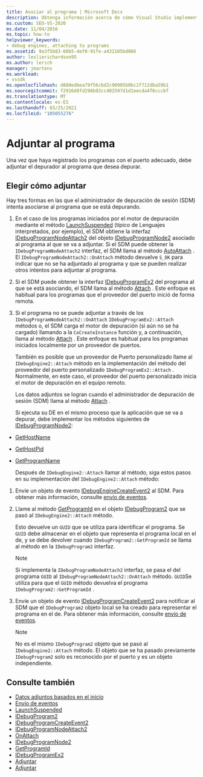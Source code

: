 ```yaml
---
title: Asociar al programa | Microsoft Docs
description: Obtenga información acerca de cómo Visual Studio implementa el depurador adjuntar a un programa una vez que el programa se ha registrado con el puerto adecuado.
ms.custom: SEO-VS-2020
ms.date: 11/04/2016
ms.topic: how-to
helpviewer_keywords:
- debug engines, attaching to programs
ms.assetid: 9a3f5b83-60b5-4ef0-91fe-a432105bd066
author: leslierichardson95
ms.author: lerich
manager: jmartens
ms.workload:
- vssdk
ms.openlocfilehash: d880edbea79f56cbd2c90905b0bc2f712dba59b1
ms.sourcegitcommit: f2916d8fd296b92cc402597d1d1eecda4f6cccbf
ms.translationtype: MT
ms.contentlocale: es-ES
ms.lasthandoff: 03/25/2021
ms.locfileid: "105055276"
---
```

# <a name="attach-to-the-program"></a>Adjuntar al programa
Una vez que haya registrado los programas con el puerto adecuado, debe adjuntar el depurador al programa que desea depurar.

## <a name="choose-how-to-attach"></a>Elegir cómo adjuntar
 Hay tres formas en las que el administrador de depuración de sesión (SDM) intenta asociarse al programa que se está depurando.

1. En el caso de los programas iniciados por el motor de depuración mediante el método [LaunchSuspended](../../extensibility/debugger/reference/idebugenginelaunch2-launchsuspended.md) (típico de Lenguajes interpretados, por ejemplo), el SDM obtiene la interfaz [IDebugProgramNodeAttach2](../../extensibility/debugger/reference/idebugprogramnodeattach2.md) del objeto [IDebugProgramNode2](../../extensibility/debugger/reference/idebugprogramnode2.md) asociado al programa al que se va a adjuntar. Si el SDM puede obtener la `IDebugProgramNodeAttach2` interfaz, el SDM llama al método [AutoAttach](../../extensibility/debugger/reference/idebugprogramnodeattach2-onattach.md) . El `IDebugProgramNodeAttach2::OnAttach` método devuelve `S_OK` para indicar que no se ha adjuntado al programa y que se pueden realizar otros intentos para adjuntar al programa.

2. Si el SDM puede obtener la interfaz [IDebugProgramEx2](../../extensibility/debugger/reference/idebugprogramex2.md) del programa al que se está asociando, el SDM llama al método [Attach](../../extensibility/debugger/reference/idebugprogramex2-attach.md) . Este enfoque es habitual para los programas que el proveedor del puerto inició de forma remota.

3. Si el programa no se puede adjuntar a través de los `IDebugProgramNodeAttach2::OnAttach` `IDebugProgramEx2::Attach` métodos o, el SDM carga el motor de depuración (si aún no se ha cargado) llamando a la `CoCreateInstance` función y, a continuación, llama al método [Attach](../../extensibility/debugger/reference/idebugengine2-attach.md) . Este enfoque es habitual para los programas iniciados localmente por un proveedor de puertos.

    También es posible que un proveedor de Puerto personalizado llame al `IDebugEngine2::Attach` método en la implementación del método del proveedor del puerto personalizado `IDebugProgramEx2::Attach` . Normalmente, en este caso, el proveedor del puerto personalizado inicia el motor de depuración en el equipo remoto.

   Los datos adjuntos se logran cuando el administrador de depuración de sesión (SDM) llama al método [Attach](../../extensibility/debugger/reference/idebugengine2-attach.md) .

   Si ejecuta su DE en el mismo proceso que la aplicación que se va a depurar, debe implementar los métodos siguientes de [IDebugProgramNode2](../../extensibility/debugger/reference/idebugprogramnode2.md):

- [GetHostName](../../extensibility/debugger/reference/idebugprogramnode2-gethostname.md)

- [GetHostPid](../../extensibility/debugger/reference/idebugprogramnode2-gethostpid.md)

- [GetProgramName](../../extensibility/debugger/reference/idebugprogramnode2-getprogramname.md)

  Después de `IDebugEngine2::Attach` llamar al método, siga estos pasos en su implementación del `IDebugEngine2::Attach` método:

1. Envíe un objeto de evento [IDebugEngineCreateEvent2](../../extensibility/debugger/reference/idebugenginecreateevent2.md) al SDM. Para obtener más información, consulte [envío de eventos](../../extensibility/debugger/sending-events.md).

2. Llame al método [GetProgramId](../../extensibility/debugger/reference/idebugprogram2-getprogramid.md) en el objeto [IDebugProgram2](../../extensibility/debugger/reference/idebugprogram2.md) que se pasó al `IDebugEngine2::Attach` método.

     Esto devuelve un `GUID` que se utiliza para identificar el programa. Se `GUID` debe almacenar en el objeto que representa el programa local en el de, y se debe devolver cuando `IDebugProgram2::GetProgramId` se llama al método en la `IDebugProgram2` interfaz.

    > [!NOTE]
    > Si implementa la `IDebugProgramNodeAttach2` interfaz, se pasa el del programa `GUID` al `IDebugProgramNodeAttach2::OnAttach` método. `GUID`Se utiliza para que el `GUID` método devuelva el programa `IDebugProgram2::GetProgramId` .

3. Envíe un objeto de evento [IDebugProgramCreateEvent2](../../extensibility/debugger/reference/idebugprogramcreateevent2.md) para notificar al SDM que el `IDebugProgram2` objeto local se ha creado para representar el programa en el de. Para obtener más información, consulte [envío de eventos](../../extensibility/debugger/sending-events.md).

    > [!NOTE]
    > No es el mismo `IDebugProgram2` objeto que se pasó al `IDebugEngine2::Attach` método. El objeto que se ha pasado previamente `IDebugProgram2` solo es reconocido por el puerto y es un objeto independiente.

## <a name="see-also"></a>Consulte también
- [Datos adjuntos basados en el inicio](../../extensibility/debugger/launch-based-attachment.md)
- [Envío de eventos](../../extensibility/debugger/sending-events.md)
- [LaunchSuspended](../../extensibility/debugger/reference/idebugenginelaunch2-launchsuspended.md)
- [IDebugProgram2](../../extensibility/debugger/reference/idebugprogram2.md)
- [IDebugProgramCreateEvent2](../../extensibility/debugger/reference/idebugprogramcreateevent2.md)
- [IDebugProgramNodeAttach2](../../extensibility/debugger/reference/idebugprogramnodeattach2.md)
- [OnAttach](../../extensibility/debugger/reference/idebugprogramnodeattach2-onattach.md)
- [IDebugProgramNode2](../../extensibility/debugger/reference/idebugprogramnode2.md)
- [GetProgramId](../../extensibility/debugger/reference/idebugprogram2-getprogramid.md)
- [IDebugProgramEx2](../../extensibility/debugger/reference/idebugprogramex2.md)
- [Adjuntar](../../extensibility/debugger/reference/idebugprogramex2-attach.md)
- [Adjuntar](../../extensibility/debugger/reference/idebugengine2-attach.md)
